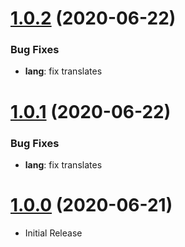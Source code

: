 <a name="1.0.2"></a>
# [1.0.2](https://github.com/flextype-plugins/accounts-admin) (2020-06-22)

### Bug Fixes

* **lang**: fix translates

<a name="1.0.1"></a>
# [1.0.1](https://github.com/flextype-plugins/accounts-admin) (2020-06-22)

### Bug Fixes

* **lang**: fix translates

<a name="1.0.0"></a>
# [1.0.0](https://github.com/flextype-plugins/accounts-admin) (2020-06-21)
* Initial Release
